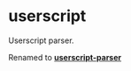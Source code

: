 # userscript

Userscript parser.

Renamed to **[userscript-parser](https://www.npmjs.com/package/userscript-parser)**
